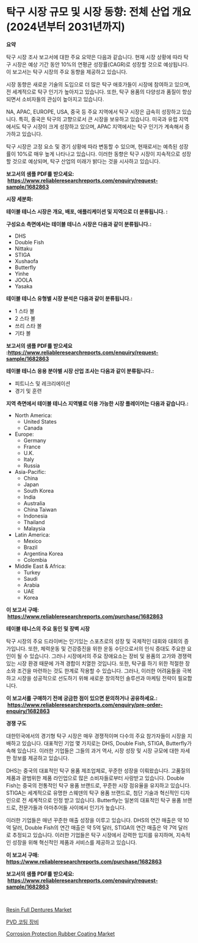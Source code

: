 <p><h1>탁구 시장 규모 및 시장 동향: 전체 산업 개요 (2024년부터 2031년까지)</h1></p><p><strong>요약</strong></p>
<p><p>탁구 시장 조사 보고서에 대한 주요 요약은 다음과 같습니다. 현재 시장 상황에 따라 탁구 시장은 예상 기간 동안 10%의 연평균 성장률(CAGR)로 성장할 것으로 예상됩니다. 이 보고서는 탁구 시장의 주요 동향을 제공하고 있습니다.</p><p>시장 동향은 새로운 기술의 도입으로 더 많은 탁구 애호가들이 시장에 참여하고 있으며, 전 세계적으로 탁구 인기가 높아지고 있습니다. 또한, 탁구 용품의 다양성과 품질이 향상되면서 소비자들의 관심이 높아지고 있습니다.</p><p>NA, APAC, EUROPE, USA, 중국 등 주요 지역에서 탁구 시장은 급속히 성장하고 있습니다. 특히, 중국은 탁구의 고향으로서 큰 시장을 보유하고 있습니다. 미국과 유럽 지역에서도 탁구 시장이 크게 성장하고 있으며, APAC 지역에서는 탁구 인기가 계속해서 증가하고 있습니다.</p><p>탁구 시장은 고정 요소 및 경기 상황에 따라 변동할 수 있으며, 현재로서는 예측된 성장률이 10%로 매우 높게 나타나고 있습니다. 이러한 동향은 탁구 시장이 지속적으로 성장할 것으로 예상되며, 탁구 산업의 미래가 밝다는 것을 시사하고 있습니다.</p></p>
<p><strong>보고서의 샘플 PDF를 받으세요: &nbsp;<a href="https://www.reliableresearchreports.com/enquiry/request-sample/1682863">https://www.reliableresearchreports.com/enquiry/request-sample/1682863</a></strong></p>
<p><strong>시장 세분화:</strong></p>
<p><strong> 테이블 테니스 시장은 개요, 배포, 애플리케이션 및 지역으로 더 분류됩니다. :</strong></p>
<p><strong>구성요소 측면에서는 테이블 테니스 시장은 다음과 같이 분류됩니다.:</strong></p>
<p><ul><li>DHS</li><li>Double Fish</li><li>Nittaku</li><li>STIGA</li><li>Xushaofa</li><li>Butterfly</li><li>Yinhe</li><li>JOOLA</li><li>Yasaka</li></ul></p>
<p><strong> 테이블 테니스 유형별 시장 분석은 다음과 같이 분류됩니다.:</strong></p>
<p><ul><li>1 스타 볼</li><li>2 스타 볼</li><li>쓰리 스타 볼</li><li>기타 볼</li></ul></p>
<p><strong>보고서의 샘플 PDF를 받으세요 :<a href="https://www.reliableresearchreports.com/enquiry/request-sample/1682863">https://www.reliableresearchreports.com/enquiry/request-sample/1682863</a></strong></p>
<p><strong> 테이블 테니스 응용 분야별 시장 산업 조사는 다음과 같이 분류됩니다.:</strong></p>
<p><ul><li>피트니스 및 레크리에이션</li><li>경기 및 훈련</li></ul></p>
<p><strong>지역 측면에서 테이블 테니스 지역별로 이용 가능한 시장 플레이어는 다음과 같습니다.:</strong></p>
<p><ul>
    <li>
        North America:
        <ul>
            <li>United States</li>
            <li>Canada</li>
        </ul>
    </li>
    <li>
        Europe:
        <ul>
            <li>Germany</li>
            <li>France</li>
            <li>U.K.</li>
            <li>Italy</li>
            <li>Russia</li>
        </ul>
    </li>
    <li>
        Asia-Pacific:
        <ul>
            <li>China</li>
            <li>Japan</li>
            <li>South Korea</li>
            <li>India</li>
            <li>Australia</li>
            <li>China Taiwan</li>
            <li>Indonesia</li>
            <li>Thailand</li>
            <li>Malaysia</li>
        </ul>
    </li>
    <li>
        Latin America:
        <ul>
            <li>Mexico</li>
            <li>Brazil</li>
            <li>Argentina Korea</li>
            <li>Colombia</li>
        </ul>
    </li>
    <li>
        Middle East & Africa:
        <ul>
            <li>Turkey</li>
            <li>Saudi</li>
            <li>Arabia</li>
            <li>UAE</li>
            <li>Korea</li>
        </ul>
    </li>
    </ul></p>
<p><strong>이 보고서 구매: &nbsp;<a href="https://www.reliableresearchreports.com/purchase/1682863">https://www.reliableresearchreports.com/purchase/1682863</a></strong></p>
<p><strong>테이블 테니스의 주요 동인 및 장벽 시장</strong></p>
<p><p>탁구 시장의 주요 드라이버는 인기있는 스포츠로의 성장 및 국제적인 대회와 대회의 증가입니다. 또한, 체력운동 및 건강증진을 위한 운동 수단으로서의 인식 증대도 주요한 요인이 될 수 있습니다. 그러나 시장에서의 주요 장애요소는 장비 및 용품의 고가와 경쟁력 있는 시장 환경 때문에 가격 경합이 치열한 것입니다. 또한, 탁구를 하기 위한 적절한 장소와 조건을 마련하는 것도 한계로 작용할 수 있습니다. 그러나, 이러한 어려움들을 극복하고 시장을 성공적으로 선도하기 위해 새로운 창의적인 솔루션과 마케팅 전략이 필요합니다.</p></p>
<p><strong>이 보고서를 구매하기 전에 궁금한 점이 있으면 문의하거나 공유하세요.: &nbsp;<a href="https://www.reliableresearchreports.com/enquiry/pre-order-enquiry/1682863">https://www.reliableresearchreports.com/enquiry/pre-order-enquiry/1682863</a></strong></p>
<p><strong>경쟁 구도</strong></p>
<p><p>대한민국에서의 경기형 탁구 시장은 매우 경쟁적이며 다수의 주요 참가자들이 시장을 지배하고 있습니다. 대표적인 기업 몇 가지로는 DHS, Double Fish, STIGA, Butterfly가 속해 있습니다. 이러한 기업들은 그들의 과거 역사, 시장 성장 및 시장 규모에 대한 자세한 정보를 제공하고 있습니다.</p><p>DHS는 중국의 대표적인 탁구 용품 제조업체로, 꾸준한 성장을 이뤄왔습니다. 고품질의 제품과 광범위한 제품 라인업으로 많은 소비자들로부터 사랑받고 있습니다. Double Fish는 중국의 전통적인 탁구 용품 브랜드로, 꾸준한 시장 점유율을 유지하고 있습니다. STIGA는 세계적으로 유명한 스웨덴의 탁구 용품 브랜드로, 첨단 기술과 혁신적인 디자인으로 전 세계적으로 인정 받고 있습니다. Butterfly는 일본의 대표적인 탁구 용품 브랜드로, 전문가들과 아마추어들 사이에서 인기가 높습니다.</p><p>이러한 기업들은 매년 꾸준한 매출 성장을 이루고 있습니다. DHS의 연간 매출은 약 10억 달러, Double Fish의 연간 매출은 약 5억 달러, STIGA의 연간 매출은 약 7억 달러로 추정되고 있습니다. 이러한 기업들은 탁구 시장에서 강력한 입지를 유지하며, 지속적인 성장을 위해 혁신적인 제품과 서비스를 제공하고 있습니다.</p></p>
<p><strong>이 보고서 구매: &nbsp; <a href="https://www.reliableresearchreports.com/purchase/1682863">https://www.reliableresearchreports.com/purchase/1682863</a></strong></p>
<p><strong>보고서의 샘플 PDF를 받으세요: &nbsp;<a href="https://www.reliableresearchreports.com/enquiry/request-sample/1682863">https://www.reliableresearchreports.com/enquiry/request-sample/1682863</a></strong><strong></strong></p>
<p>&nbsp;</p>
<p><p><a href="https://butternut-bug-553.notion.site/Resin-Full-Dentures-Market-Centers-on-Aspects-such-as-Market-Growth-Market-Share-Market-Opportunit-69eb8cb131ef4354b4db39a80530ddac">Resin Full Dentures Market</a></p><p><a href="https://medium.com/@wilsoniehn789562023/pvd-%EC%BD%94%ED%8C%85-%EC%9E%A5%EB%B9%84-%EC%8B%9C%EC%9E%A5-%EC%A0%84%EB%A7%9D-%EC%82%B0%EC%97%85-%EA%B0%9C%EC%9A%94-%EB%B0%8F-%EC%98%88%EC%B8%A1-2024%EB%85%84%EB%B6%80%ED%84%B0-2031%EB%85%84%EA%B9%8C%EC%A7%80-7d60498ce7af">PVD 코팅 장비</a></p><p><a href="https://github.com/Glendatilghmankmgz0rbhwpy/Market-Research-Report-List-1/blob/main/corrosion-protection-rubber-coating-market.md">Corrosion Protection Rubber Coating Market</a></p></p>